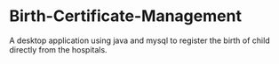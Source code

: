 # Birth-Certificate-Management

A desktop application using java and mysql to register the birth of child directly from the hospitals.
